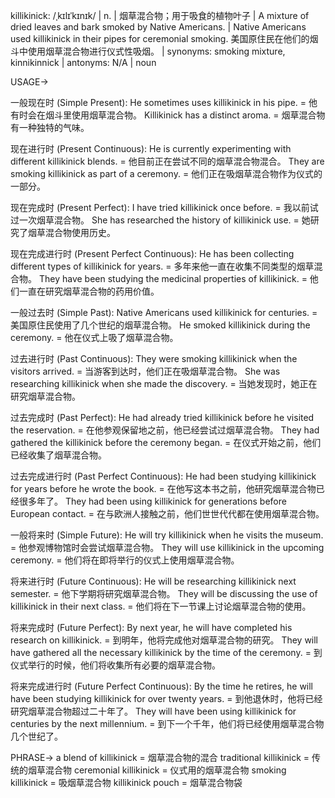 killikinick: /ˌkɪlɪˈkɪnɪk/ | n. | 烟草混合物；用于吸食的植物叶子 | A mixture of dried leaves and bark smoked by Native Americans. |  Native Americans used killikinick in their pipes for ceremonial smoking. 美国原住民在他们的烟斗中使用烟草混合物进行仪式性吸烟。 | synonyms: smoking mixture, kinnikinnick | antonyms: N/A | noun

USAGE->

一般现在时 (Simple Present):
He sometimes uses killikinick in his pipe. = 他有时会在烟斗里使用烟草混合物。
Killikinick has a distinct aroma. = 烟草混合物有一种独特的气味。

现在进行时 (Present Continuous):
He is currently experimenting with different killikinick blends. = 他目前正在尝试不同的烟草混合物混合。
They are smoking killikinick as part of a ceremony. = 他们正在吸烟草混合物作为仪式的一部分。


现在完成时 (Present Perfect):
I have tried killikinick once before. = 我以前试过一次烟草混合物。
She has researched the history of killikinick use. = 她研究了烟草混合物使用历史。


现在完成进行时 (Present Perfect Continuous):
He has been collecting different types of killikinick for years. = 多年来他一直在收集不同类型的烟草混合物。
They have been studying the medicinal properties of killikinick. = 他们一直在研究烟草混合物的药用价值。


一般过去时 (Simple Past):
Native Americans used killikinick for centuries. = 美国原住民使用了几个世纪的烟草混合物。
He smoked killikinick during the ceremony. = 他在仪式上吸了烟草混合物。


过去进行时 (Past Continuous):
They were smoking killikinick when the visitors arrived. = 当游客到达时，他们正在吸烟草混合物。
She was researching killikinick when she made the discovery. = 当她发现时，她正在研究烟草混合物。


过去完成时 (Past Perfect):
He had already tried killikinick before he visited the reservation. = 在他参观保留地之前，他已经尝试过烟草混合物。
They had gathered the killikinick before the ceremony began. = 在仪式开始之前，他们已经收集了烟草混合物。


过去完成进行时 (Past Perfect Continuous):
He had been studying killikinick for years before he wrote the book. = 在他写这本书之前，他研究烟草混合物已经很多年了。
They had been using killikinick for generations before European contact. = 在与欧洲人接触之前，他们世世代代都在使用烟草混合物。


一般将来时 (Simple Future):
He will try killikinick when he visits the museum. = 他参观博物馆时会尝试烟草混合物。
They will use killikinick in the upcoming ceremony. = 他们将在即将举行的仪式上使用烟草混合物。


将来进行时 (Future Continuous):
He will be researching killikinick next semester. = 他下学期将研究烟草混合物。
They will be discussing the use of killikinick in their next class. = 他们将在下一节课上讨论烟草混合物的使用。


将来完成时 (Future Perfect):
By next year, he will have completed his research on killikinick. = 到明年，他将完成他对烟草混合物的研究。
They will have gathered all the necessary killikinick by the time of the ceremony. = 到仪式举行的时候，他们将收集所有必要的烟草混合物。


将来完成进行时 (Future Perfect Continuous):
By the time he retires, he will have been studying killikinick for over twenty years. = 到他退休时，他将已经研究烟草混合物超过二十年了。
They will have been using killikinick for centuries by the next millennium. = 到下一个千年，他们将已经使用烟草混合物几个世纪了。


PHRASE->
a blend of killikinick =  烟草混合物的混合
traditional killikinick =  传统的烟草混合物
ceremonial killikinick =  仪式用的烟草混合物
smoking killikinick = 吸烟草混合物
killikinick pouch = 烟草混合物袋
